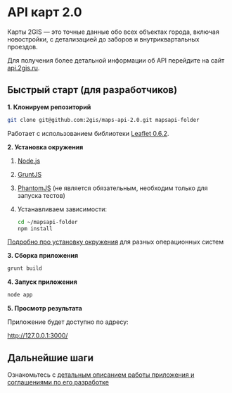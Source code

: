 API карт 2.0
====

Карты 2GIS — это точные данные обо всех объектах города, включая новостройки, с детализацией до заборов и внутриквартальных проездов.

Для получения более детальной информации об API перейдите на сайт [api.2gis.ru](http://api.2gis.ru).

## Быстрый старт (для разработчиков)
**1. Клонируем репозиторий**
```bash
git clone git@github.com:2gis/maps-api-2.0.git mapsapi-folder
```
Работает с использованием библиотеки [Leaflet 0.6.2](http://leafletjs.com).

**2. Установка окружения**

1. [Node.js](http://nodejs.org/)
2. [GruntJS](http://gruntjs.com/)
3. [PhantomJS](http://phantomjs.org/download.html) (не является обязательным, необходим только для запуска тестов)
4. Устанавливаем зависимости:

    ```bash
    cd ~/mapsapi-folder
    npm install
    ```
[Подробно про установку окружения](https://github.com/yarikos/DG.MapsAPI/wiki/%D0%A3%D1%81%D1%82%D0%B0%D0%BD%D0%BE%D0%B2%D0%BA%D0%B0-%D0%BE%D0%BA%D1%80%D1%83%D0%B6%D0%B5%D0%BD%D0%B8%D1%8F-Maps-API-2.0) для разных операционных систем

**3. Сборка приложения**
```bash
grunt build
```

**4. Запуск приложения**
```bash
node app
```

**5. Просмотр результата**

Приложение будет доступно по адресу:

http://127.0.0.1:3000/

## Дальнейшие шаги

Ознакомьтесь с [детальным описанием работы приложения и соглашениями по его разработке](https://github.com/yarikos/DG.MapsAPI/wiki)
